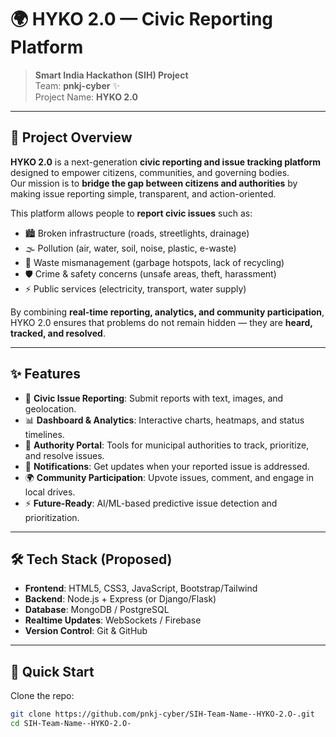 # 🌍 HYKO 2.0 — Civic Reporting Platform  

> **Smart India Hackathon (SIH) Project**  
> Team: **pnkj-cyber** ✨  
> Project Name: **HYKO 2.0**  

---

## 📖 Project Overview  
**HYKO 2.0** is a next-generation **civic reporting and issue tracking platform** designed to empower citizens, communities, and governing bodies.  
Our mission is to **bridge the gap between citizens and authorities** by making issue reporting simple, transparent, and action-oriented.  

This platform allows people to **report civic issues** such as:  
- 🏙️ Broken infrastructure (roads, streetlights, drainage)  
- 🌫️ Pollution (air, water, soil, noise, plastic, e-waste)  
- 🚮 Waste mismanagement (garbage hotspots, lack of recycling)  
- 🛡️ Crime & safety concerns (unsafe areas, theft, harassment)  
- ⚡ Public services (electricity, transport, water supply)  

By combining **real-time reporting, analytics, and community participation**, HYKO 2.0 ensures that problems do not remain hidden — they are **heard, tracked, and resolved**.

---

## ✨ Features  
- 📌 **Civic Issue Reporting**: Submit reports with text, images, and geolocation.  
- 📊 **Dashboard & Analytics**: Interactive charts, heatmaps, and status timelines.  
- 🏢 **Authority Portal**: Tools for municipal authorities to track, prioritize, and resolve issues.  
- 🔔 **Notifications**: Get updates when your reported issue is addressed.  
- 🌍 **Community Participation**: Upvote issues, comment, and engage in local drives.  
- ⚡ **Future-Ready**: AI/ML-based predictive issue detection and prioritization.  

---

## 🛠️ Tech Stack (Proposed)  
- **Frontend**: HTML5, CSS3, JavaScript, Bootstrap/Tailwind  
- **Backend**: Node.js + Express (or Django/Flask)  
- **Database**: MongoDB / PostgreSQL  
- **Realtime Updates**: WebSockets / Firebase  
- **Version Control**: Git & GitHub  

---

## 🚀 Quick Start  

Clone the repo:  
```bash
git clone https://github.com/pnkj-cyber/SIH-Team-Name--HYKO-2.O-.git
cd SIH-Team-Name--HYKO-2.O-

